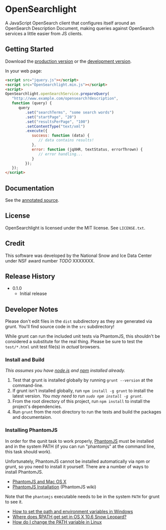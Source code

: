 # OpenSearchlight

A JavaScript OpenSearch client that configures itself around an OpenSearch
Description Document, making queries against OpenSearch services a little
easier from JS clients.

## Getting Started
Download the [production version][min] or the [development version][max].

[min]: https://raw.github.com/truslove/OpenSearchlight/master/dist/OpenSearchlight.min.js
[max]: https://raw.github.com/truslove/OpenSearchlight/master/dist/OpenSearchlight.js

In your web page:

```html
<script src="jquery.js"></script>
<script src="OpenSearchlight.min.js"></script>
<script>
OpenSearchlight.openSearchService.prepareQuery(
   "http://www.example.com/opensearch?description",
   function (query) {
      query
         .set("searchTerms", "some search words")
         .set("startPage", "20")
         .set("resultsPerPage", "100")
         .setContentType("text/xml")
         .execute({
            success: function (data) {
               // data contains results!
            },
            error: function (jqXHR, textStatus, errorThrown) {
               // error handling...
            }
         });
   });
</script>
```

## Documentation
See the [annotated source](http://github.com/nsidc/OpenSearchlight/docs/OpenSearchlight-0.1.0.html).

## License
OpenSearchlight is licensed under the MIT license.  See `LICENSE.txt`.

## Credit

This software was developed by the National Snow and Ice Data Center under NSF
award number *TODO* XXXXXXX.

## Release History

* 0.1.0
  * Initial release

## Developer Notes

Please don't edit files in the `dist` subdirectory as they are generated via
grunt. You'll find source code in the `src` subdirectory!

While grunt can run the included unit tests via PhantomJS, this shouldn't be
considered a substitute for the real thing. Please be sure to test the
`test/*.html` unit test file(s) in _actual_ browsers.

### Install and Build

_This assumes you have [node.js](http://nodejs.org/) and [npm](http://npmjs.org/) installed already._

1. Test that grunt is installed globally by running `grunt --version` at the command-line.
2. If grunt isn't installed globally, run `npm install -g grunt` to install the latest version. _You may need to run `sudo npm install -g grunt`._
3. From the root directory of this project, run `npm install` to install the project's dependencies.
4. Run `grunt` from the root directory to run the tests and build the packages and documentaion.

### Installing PhantomJS

In order for the qunit task to work properly,
[PhantomJS](http://www.phantomjs.org/) must be installed and in the system PATH
(if you can run "phantomjs" at the command line, this task should work).

Unfortunately, PhantomJS cannot be installed automatically via npm or grunt, so
you need to install it yourself. There are a number of ways to install
PhantomJS.

* [PhantomJS and Mac OS X](http://ariya.ofilabs.com/2012/02/phantomjs-and-mac-os-x.html)
* [PhantomJS Installation](http://code.google.com/p/phantomjs/wiki/Installation) (PhantomJS wiki)

Note that the `phantomjs` executable needs to be in the system `PATH` for grunt to see it.

* [How to set the path and environment variables in Windows](http://www.computerhope.com/issues/ch000549.htm)
* [Where does $PATH get set in OS X 10.6 Snow Leopard?](http://superuser.com/questions/69130/where-does-path-get-set-in-os-x-10-6-snow-leopard)
* [How do I change the PATH variable in Linux](https://www.google.com/search?q=How+do+I+change+the+PATH+variable+in+Linux)
